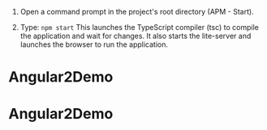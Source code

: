1) Open a command prompt in the project's root directory (APM - Start).
    
2) Type: `npm start`
    This launches the TypeScript compiler (tsc) to compile the application and wait for changes. 
    It also starts the lite-server and launches the browser to run the application.
# Angular2Demo
# Angular2Demo
